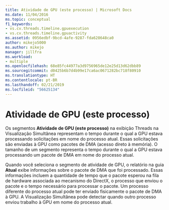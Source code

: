 ```yaml
---
title: Atividade de GPU (este processo) | Microsoft Docs
ms.date: 11/04/2016
ms.topic: conceptual
f1_keywords:
- vs.cv.threads.timeline.gpuexecution
- vs.cv.threads.timeline.gpuactivity
ms.assetid: 0956edbf-9bcd-4afe-9287-fda628648ca0
author: mikejo5000
ms.author: mikejo
manager: jillfra
ms.workload:
- multiple
ms.openlocfilehash: 68e85fc44977a3d9756965de12e25d13d62dbb89
ms.sourcegitcommit: d0425b6b7d4b99e17ca6ac0671282bc718f80910
ms.translationtype: HT
ms.contentlocale: pt-BR
ms.lasthandoff: 02/21/2019
ms.locfileid: "56625134"
---
```

# <a name="gpu-activity-this-process"></a>Atividade de GPU (este processo)
Os segmentos **Atividade de GPU (este processo)** na exibição Threads na Visualização Simultânea representam o tempo durante o qual a GPU estava processando solicitações em nome do processo atual. Essas solicitações são enviadas à GPU como pacotes de DMA (acesso direto à memória). O tamanho de um segmento representa o tempo durante o qual a GPU estava processando um pacote de DMA em nome do processo atual.

 Quando você seleciona o segmento de atividade de GPU, o relatório na guia **Atual** exibe informações sobre o pacote de DMA que foi processado. Essas informações incluem a quantidade de tempo que o pacote esperou na fila de hardware associada ao mecanismo do DirectX, o processo que enviou o pacote e o tempo necessário para processar o pacote. Um processo diferente do processo atual pode ter enviado fisicamente o pacote de DMA à GPU. A Visualização Simultânea pode detectar quando outro processo enviou trabalho à GPU em nome do processo atual.